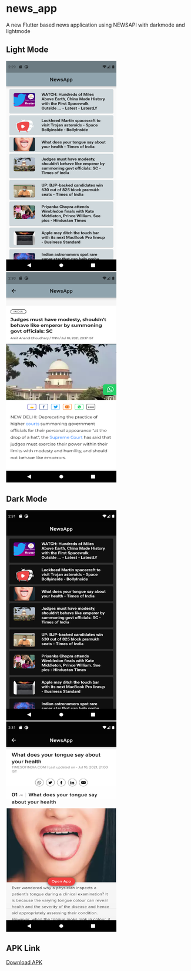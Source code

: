 # news_app

A new Flutter based news application using NEWSAPI with darkmode and lightmode

## Light Mode

<img src=images/light1.png width="300" height="570"> <img src=images/light2.png width="300" height="570">


## Dark Mode

<img src=images/dark1.png width="300" height="570"> <img src=images/dark2.png width="300" height="570">


## APK Link

[Download APK](build/app/outputs/flutter-apk/app-release.apk)

